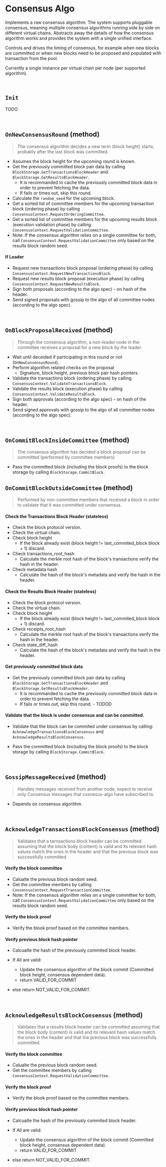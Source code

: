 # Consensus Algo

<!-- TODO has configuration for block size and for committee size -->

Implements a raw consensus algorithm. The system supports pluggable consensus, meaning multiple consensus algorithms running side by side on different virtual chains. Abstracts away the details of how the consensus algorithm works and provides the system with a single unified interface.

Controls and drives the timing of consensus, for example when new blocks are committed or when new blocks need to be proposed and populated with transaction from the pool.

Currently a single instance per virtual chain per node (per supported algorithm).

&nbsp;
## `Init` <!-- oded will finish -->

TODO

&nbsp;
## `OnNewConsensusRound` (method) <!-- tal can finish -->

> The consensus algorithm decides a new term (block height) starts, probably after the last block was committed.

* Assumes the block height for the upcoming round is known.
* Get the previously committed block pair data by calling `BlockStorage.GetTransactionsBlockHeader` and `BlockStorage.GetResultsBlockHeader`.
  * It is recommanded to cache the previously committed block data in order to prevent fetching the data.
  * If fails or times out, skip this round.
* Calculate the `random_seed` for the upcoming block.
* Get a sorted list of committee members for the upcoming transaction block (ordering phase) by calling `ConsensusContext.RequestOrderingCommittee`.
* Get a sorted list of committee members for the upcoming results block (execution validation phase) by calling `ConsensusContext.RequestValidationCommittee`.
* Note: If the consensus algorithm relies on a single committee for both, call `ConsensusContext.RequestValidationCommittee` only based on the results block random seed.

#### If Leader
* Request new transactions block proposal (ordering phase) by calling `ConsensusContext.RequestNewTransactionsBlock`.
* Request new results block proposal (execution phase) by calling `ConsensusContext.RequestNewResultsBlock`.
* Sign both proposals (according to the algo spec) - on hash of the header.
* Send signed proposals with gossip to the algo of all committee nodes (according to the algo spec).

&nbsp;
## `OnBlockProposalReceived` (method) <!-- tal can finish -->

> Through the consensus algorithm, a non-leader node in the committee receives a proposal for a new block by the leader.

* Wait until deceided if participating in this round or not (`OnNewConsensusRound`).
* Perform algorithm related checks on the proposal
  * Signature, block height, previous block pair hash pointers.
* Validate the transactions block (ordering phase) by calling `ConsensusContext.ValidateTransactionsBlock`.
* Validate the results block (execution phase) by calling `ConsensusContext.ValidateResultsBlock`.
* Sign both approvals (according to the algo spec) - on hash of the header.
* Send signed approvals with gossip to the algo of all committee nodes (according to the algo spec).

&nbsp;
## `OnCommitBlockInsideCommittee` (method) <!-- tal can finish -->

> The consensus algorithm has decided a block proposal can be committed (performed by committee members)

* Pass the committed block (including the block proofs) to the block storage by calling `BlockStorage.CommitBlock`.


## `OnCommitBlockOutsideCommittee` (method) <!-- tal can finish -->
> Performed by non-committee members that received a block in order to validate that it was committed under consensus.

#### Check the Transactions Block Header (stateless)
* Check the block protocol version.
* Check the virtual chain.
* Check block height
  * If the block already exist (block height != last_commited_block block + 1) discard.
* Check transactions_root_hash
  * Calculate the merkle root hash of the block's transactions verify the hash in the header.
* Check metadata hash
  * Calculate the hash of the block's metadata and verify the hash in the header.

#### Check the Results Block Header (stateless)
* Check the block protocol version.
* Check the virtual chain.
* Check block height
  * If the block already exist (block height != last_commited_block block + 1) discard.
* Check receipts_root_hash
  * Calculate the merkle root hash of the block's transactions verify the hash in the header.
* Check state_diff_hash
  * Calculate the hash of the block's metadata and verify the hash in the header.

#### Get previously committed block data
* Get the previously committed block pair data by calling `BlockStorage.GetTransactionsBlockHeader` and `BlockStorage.GetResultsBlockHeader`.
  * It is recommanded to cache the previously committed block data in order to prevent fetching the data.
  * If fails or times out, skip this round. - TODOD

#### Validate that the block is under consensus and can be committed.
* Validate that the block can be commited under consensus by calling: `AcknowledgeTransactionsBlockConsensus` and `AcknowledgeResultsBlockConsensus`.

* Pass the committed block (including the block proofs) to the block storage by calling `BlockStorage.CommitBlock`.


&nbsp;
## `GossipMessageReceived` (method)

> Handles messages received from another node, expect to receive only Consensus messages that cosnesus-algo have subscribed to.

* Depends on consensus algorithm.

&nbsp;
## `AcknowledgeTransactionsBlockConsensus` (method)
> Validates that a tarnsactions block header can be committed assuming that the block body (content) is valid and its relevant hash values match the ones in the header and that the previous block was successfully committed.

#### Verify the block committee
* Calualte the previous block random seed.
* Get the committee members by calling `ConsensusContext.RequestTransactionCommittee`.
* Note: If the consensus algorithm relies on a single committee for both, call `ConsensusContext.RequestValidationCommittee` only based on the results block random seed.

#### Verify the block proof
* Verify the blook proof based on the committee members.

#### Verify previous block hash pointer
* Calcualte the hash of the previously commited block header.

* If All are valid:
  * Update the consensus algorithm of the block commit (Committed block height, consensus dependent data).
  * return VALID_FOR_COMMIT
* else return NOT_VALID_FOR_COMMIT.

&nbsp;
## `AcknowledgeResultsBlockConsensus` (method)
> Validates that a results block header can be committed assuming that the block body (content) is valid and its relevant hash values match the ones in the header and that the previous block was successfully committed.

#### Verify the block committee
* Calualte the previous block random seed.
* Get the committee members by calling `ConsensusContext.RequestValidationCommittee`.

#### Verify the block proof
* Verify the blook proof based on the committee members.

#### Verify previous block hash pointer
* Calcualte the hash of the previously commited block header.

* If All are valid:
  * Update the consensus algorithm of the block commit (Committed block height, consensus dependent data).
  * return VALID_FOR_COMMIT
* else return NOT_VALID_FOR_COMMIT.
